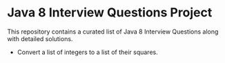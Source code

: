 # Java 8 Interview Questions Project

This repository contains a curated list of Java 8 Interview Questions along with detailed solutions.

- Convert a list of integers to a list of their squares.